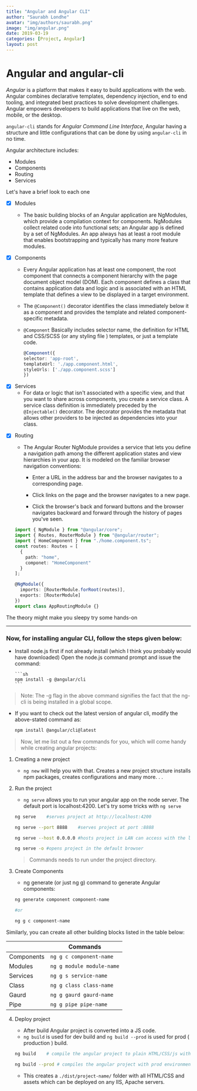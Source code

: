 ```yaml
---
title: "Angular and Angular CLI"
author: "Saurabh Londhe"
avatar: "img/authors/saurabh.png"
image: "img/angular.png"
date: 2019-03-19
categories: [Project, Angular]
layout: post
---
```


# Angular and angular-cli

_Angular_ is a platform that makes it easy to build applications with the web. Angular combines declarative templates, dependency injection, end to end tooling, and integrated best practices to solve development challenges. Angular empowers developers to build applications that live on the web, mobile, or the desktop.

`angular-cli` stands for _Angular Command Line Interface_, Angular having a structure and little configurations that can be done by using `angular-cli` in no time.

Angular architecture includes:

- Modules
- Components
- Routing
- Services

Let's have a brief look to each one

- [x] Modules

  - The basic building blocks of an Angular application are NgModules, which provide a compilation context for components. NgModules collect related code into functional sets; an Angular app is defined by a set of NgModules. An app always has at least a root module that enables bootstrapping and typically has many more feature modules.

* [x] Components

  - Every Angular application has at least one component, the root component that connects a component hierarchy with the page document object model (DOM). Each component defines a class that contains application data and logic and is associated with an HTML template that defines a view to be displayed in a target environment.
  - The `@Component()` decorator identifies the class immediately below it as a component and provides the template and related component-specific metadata.
  - `@Component` Basically includes selector name, the definition for HTML and CSS/SCSS (or any styling file ) templates, or just a template code.

    ```typescript
    @Component({
    selector: 'app-root',
    templateUrl: './app.component.html',
    styleUrls: ['./app.component.scss']
    })
    ```

- [x] Services
  - For data or logic that isn't associated with a specific view, and that you want to share across components, you create a service class. A service class definition is immediately preceded by the `@Injectable()` decorator. The decorator provides the metadata that allows other providers to be injected as dependencies into your class.

* [x] Routing

  - The Angular Router NgModule provides a service that lets you define a navigation path among the different application states and view hierarchies in your app. It is modeled on the familiar browser navigation conventions:

    - Enter a URL in the address bar and the browser navigates to a corresponding page.

    - Click links on the page and the browser navigates to a new page.

    - Click the browser's back and forward buttons and the browser navigates backward and forward through the history of pages you've seen.

  ```typescript
  import { NgModule } from "@angular/core";
  import { Routes, RouterModule } from "@angular/router";
  import { HomeComponent } from "./home.component.ts";
  const routes: Routes = [
    {
      path: "home",
      componet: "HomeComponent"
    }
  ];

  @NgModule({
    imports: [RouterModule.forRoot(routes)],
    exports: [RouterModule]
  })
  export class AppRoutingModule {}
  ```

The theory might make you sleepy try some hands-on

---

### Now, for installing angular CLI, follow the steps given below:

- Install node.js first if not already install (which I think you probably would have downloaded)
  Open the node.js command prompt and issue the command:

      ```sh
      npm install -g @angular/cli
      ```

> Note: The -g flag in the above command signifies the fact that the ng-cli is being installed in a global scope.

- If you want to check out the latest version of angular cli, modify the above-stated command as:

  ```sh
  npm install @angular/cli@latest
  ```

> Now, let me list out a few commands for you, which will come handy while creating angular projects:

1.  Creating a new project

    - `ng new` will help you with that. Creates a new project structure installs npm packages, creates configurations and many more. . .

2.  Run the project

    - `ng serve` allows you to run your angular app on the node server. The default port is localhost:4200. Let's try some tricks with `ng serve`

    ```sh
    ng serve    #serves project at http://localhost:4200

    ng serve --port 8888    #serves project at port :8888

    ng serve --host 0.0.0.0 #hosts project in LAN can access with the local IP address

    ng serve -o #opens project in the default browser

    ```

    > Commands needs to run under the project directory.

3.  Create Components

    - ng generate (or just ng g) command to generate Angular components:

    ```sh
    ng generate component component-name

    #or

    ng g c component-name
    ```

Similarly, you can create all other building blocks listed in the table below:

|            | Commands                  |
| ---------- | ------------------------- |
| Components | `ng g c component-name`   |
| Modules    | `ng g module module-name` |
| Services   | `ng g s service-name`     |
| Class      | `ng g class class-name`   |
| Gaurd      | `ng g gaurd gaurd-name`   |
| Pipe       | `ng g pipe pipe-name`     |

4.  Deploy project

    - After build Angular project is converted into a JS code.
    - `ng build` is used for dev build and `ng build --prod` is used for prod ( production ) build.

    ```sh
    ng build    # compile the angular project to plain HTML/CSS/js with the default environment

    ng build --prod # compiles the angular project with prod environment file i.e. _environment.prod.ts_
    ```

    - This creates a `./dist/project-name/` folder with all HTML/CSS and assets which can be deployed on any IIS, Apache servers.
